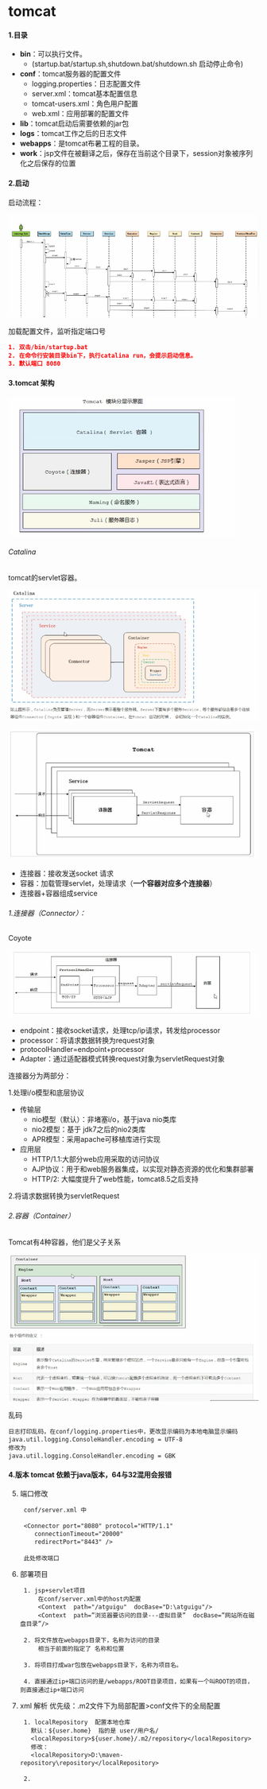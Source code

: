 # tomcat

#### 1.目录

- **bin**：可以执行文件。
  - (startup.bat/startup.sh,shutdown.bat/shutdown.sh 启动停止命令)
- **conf**：tomcat服务器的配置文件
  - logging.properties：日志配置文件
  - server.xml：tomcat基本配置信息
  - tomcat-users.xml：角色用户配置
  - web.xml：应用部署的配置文件
- **lib**：tomcat启动后需要依赖的jar包
- **logs**：tomcat工作之后的日志文件
- **webapps**：是tomcat布暑工程的目录。
- **work**：jsp文件在被翻译之后，保存在当前这个目录下，session对象被序列化之后保存的位置



#### 2.启动

启动流程：

![image-20210417154944383](TomCat.assets/image-20210417154944383.png)

加载配置文件，监听指定端口号

```json
1. 双击/bin/startup.bat
2. 在命令行安装目录bin下，执行catalina run，会提示启动信息。
3. 默认端口 8080
```
#### 3.tomcat 架构

![image-20210417145812046](TomCat.assets/image-20210417145812046.png)

###### Catalina

tomcat的servlet容器。

![image-20210417150456081](TomCat.assets/image-20210417150456081.png)



![image-20210417115433635](TomCat.assets/image-20210417115433635.png)

- 连接器：接收发送socket 请求
- 容器：加载管理servlet，处理请求（**一个容器对应多个连接器**）
- 连接器+容器组成service



###### 1.连接器（Connector）：

Coyote

![image-20210417145138866](TomCat.assets/image-20210417145138866.png)

- endpoint：接收socket请求，处理tcp/ip请求，转发给processor
- processor：将请求数据转换为request对象
- protocolHandler=endpoint+processor
- Adapter：通过适配器模式转换request对象为servletRequest对象



连接器分为两部分：

1.处理i/o模型和底层协议

- 传输层
  - nio模型（默认）：非堵塞i/o，基于java nio类库
  - nio2模型：基于 jdk7之后的nio2类库
  - APR模型：采用apache可移植库进行实现
- 应用层
  - HTTP/1.1:大部分web应用采取的访问协议
  - AJP协议：用于和web服务器集成，以实现对静态资源的优化和集群部署
  - HTTP/2: 大幅度提升了web性能，tomcat8.5之后支持

2.将请求数据转换为servletRequest



###### 2.容器（Container）

Tomcat有4种容器，他们是父子关系

![image-20210417152650359](TomCat.assets/image-20210417152650359.png)



 









乱码

```
日志打印乱码，在conf/logging.properties中，更改显示编码为本地电脑显示编码
java.util.logging.ConsoleHandler.encoding = UTF-8
修改为
java.util.logging.ConsoleHandler.encoding = GBK
```
#### 4.版本 tomcat 依赖于java版本，64与32混用会报错

5. 端口修改

        conf/server.xml 中
        
        <Connector port="8080" protocol="HTTP/1.1"
           connectionTimeout="20000"
           redirectPort="8443" />
           
        此处修改端口 
    
6. 部署项目

        1. jsp+servlet项目
            在conf/server.xml中的host内配置
            <Context  path="/atguigu"  docBase="D:\atguigu"/>
            <Context  path=”浏览器要访问的目录---虚拟目录”  docBase=”网站所在磁盘目录”/>
            
        2. 将文件放在webapps目录下，名称为访问的目录
            相当于前面的指定了 名称和位置
            
        3. 将项目打成war包放在webapps目录下，名称为项目名。
        
        4. 直接通过ip+端口访问的是/webapps/ROOT目录项目，如果有一个叫ROOT的项目，则直接通过ip+端口访问



7. xml 解析  优先级：.m2文件下为局部配置>conf文件下的全局配置

        1. localRepository  配置本地仓库
          默认：${user.home}  指的是 user/用户名/  
          <localRepository>${user.home}/.m2/repository</localRepository>
          修改：
          <localRepository>D:\maven-repository\repository</localRepository>
          
        2. 